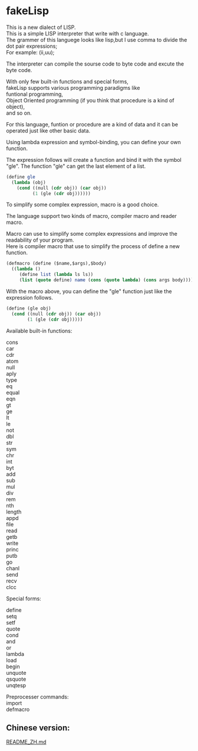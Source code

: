 # fakeLisp

This is a new dialect of LISP.  
This is a simple LISP interpreter that write with c language.  
The grammer of this languege looks like lisp,but I use comma to divide the dot pair expressions;  
For example: (ii,uu);  

The interpreter can compile the sourse code to byte code and excute the byte code.  

With only few built-in functions and special forms,   
fakeLisp supports various programming paradigms like   
funtional programming,  
Object Oriented programming (if you think that procedure is a kind of object),  
and so on.  

For this language, funtion or procedure are a kind of data and it can be operated just like other basic data.  

Using lambda expression and symbol-binding, you can define your own function.   

The expression follows will create a function and bind it with the symbol "gle". The function "gle" can get the last element of a list.  

```scheme
(define gle
  (lambda (obj)
    (cond ((null (cdr obj)) (car obj))
          (1 (gle (cdr obj))))))
```

To simplify some complex expression, macro is a good choice.  

The language support two kinds of macro, compiler macro and reader macro.  

Macro can use to simplify some complex expressions and improve the readability of your program.  
Here is compiler macro that use to simplify the process of define a new function.  

```scheme
(defmacro (define ($name,$args),$body)
  ((lambda ()
     (define list (lambda ls ls))
     (list (quote define) name (cons (quote lambda) (cons args body))))))
```

With the macro above, you can define the "gle" function just like the expression follows.  

```scheme
(define (gle obj)
  (cond ((null (cdr obj)) (car obj))
        (1 (gle (cdr obj)))))
```

Available built-in functions:

cons  
car  
cdr  
atom  
null  
aply  
type  
eq  
equal  
eqn  
gt  
ge  
lt  
le  
not  
dbl  
str  
sym  
chr  
int  
byt  
add  
sub  
mul  
div  
rem  
nth  
length  
appd  
file  
read  
getb  
write  
princ   
putb  
go  
chanl  
send  
recv  
clcc  

Special forms:  

define  
setq  
setf  
quote  
cond  
and  
or  
lambda  
load  
begin  
unquote  
qsquote  
unqtesp  

Preprocesser commands:  
import  
defmacro  

##  Chinese version:  
[README\_ZH.md](./README\_ZH.md)
